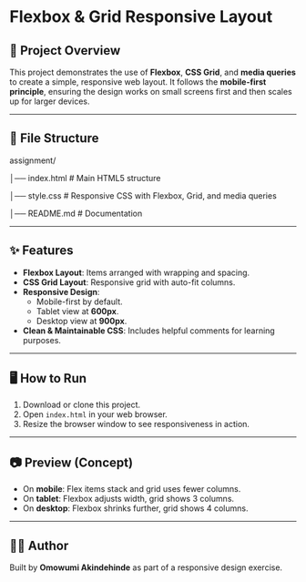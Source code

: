 # Flexbox & Grid Responsive Layout

## 📌 Project Overview

This project demonstrates the use of **Flexbox**, **CSS Grid**, and **media queries** to create a simple, responsive web layout.
It follows the **mobile-first principle**, ensuring the design works on small screens first and then scales up for larger devices.

---

## 📂 File Structure

assignment/

│── index.html   # Main HTML5 structure

│── style.css    # Responsive CSS with Flexbox, Grid, and media queries

│── README.md    # Documentation


---
## ✨ Features
- **Flexbox Layout**: Items arranged with wrapping and spacing.  
- **CSS Grid Layout**: Responsive grid with auto-fit columns.  
- **Responsive Design**:  
  - Mobile-first by default.  
  - Tablet view at **600px**.  
  - Desktop view at **900px**.  
- **Clean & Maintainable CSS**: Includes helpful comments for learning purposes.
---
## 🖥️ How to Run

1. Download or clone this project.
2. Open `index.html` in your web browser.
3. Resize the browser window to see responsiveness in action.

---

## 📷 Preview (Concept)

- On **mobile**: Flex items stack and grid uses fewer columns.
- On **tablet**: Flexbox adjusts width, grid shows 3 columns.
- On **desktop**: Flexbox shrinks further, grid shows 4 columns.

---

## 👨‍💻 Author

Built by **Omowumi Akindehinde** as part of a responsive design exercise.

